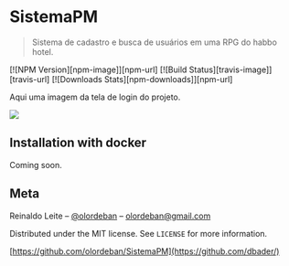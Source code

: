 # SistemaPM
> Sistema de cadastro e busca de usuários em uma RPG do habbo hotel.

[![NPM Version][npm-image]][npm-url]
[![Build Status][travis-image]][travis-url]
[![Downloads Stats][npm-downloads]][npm-url]

Aqui uma imagem da tela de login do projeto.

![](https://i.imgur.com/rNQipna.jpg)

## Installation with docker

Coming soon.

## Meta

Reinaldo Leite – [@olordeban](https://instagram.com/dbader_org) – olordeban@gmail.com

Distributed under the MIT license. See ``LICENSE`` for more information.

[https://github.com/olordeban/SistemaPM](https://github.com/dbader/)
